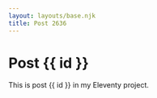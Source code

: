 ```yaml
---
layout: layouts/base.njk
title: Post 2636
---
```


# Post {{ id }}

This is post {{ id }} in my Eleventy project.
